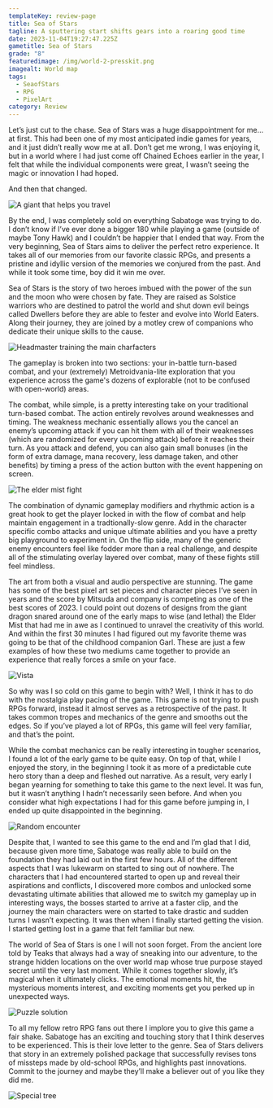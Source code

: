 ```yaml
---
templateKey: review-page
title: Sea of Stars
tagline: A sputtering start shifts gears into a roaring good time
date: 2023-11-04T19:27:47.225Z
gametitle: Sea of Stars
grade: "8"
featuredimage: /img/world-2-presskit.png
imagealt: World map
tags:
  - SeaofStars
  - RPG
  - PixelArt
category: Review
---
```

Let’s just cut to the chase. Sea of Stars was a huge disappointment for me…at first. This had been one of my most anticipated indie games for years, and it just didn’t really wow me at all. Don’t get me wrong, I was enjoying it, but in a world where I had just come off Chained Echoes earlier in the year, I felt that while the individual components were great, I wasn’t seeing the magic or innovation I had hoped.

And then that changed.

![A giant that helps you travel](/img/story-8-presskit.png "A giant that helps you travel")

By the end, I was completely sold on everything Sabatoge was trying to do. I don’t know if I’ve ever done a bigger 180 while playing a game (outside of maybe Tony Hawk) and I couldn’t be happier that I ended that way. From the very beginning, Sea of Stars aims to deliver the perfect retro experience. It takes all of our memories from our favorite classic RPGs, and presents a pristine and idyllic version of the memories we conjured from the past. And while it took some time, boy did it win me over.

Sea of Stars is the story of two heroes imbued with the power of the sun and the moon who were chosen by fate. They are raised as Solstice warriors who are destined to patrol the world and shut down evil beings called Dwellers before they are able to fester and evolve into World Eaters. Along their journey, they are joined by a motley crew of companions who dedicate their unique skills to the cause.

![Headmaster training the main charfacters](/img/story-2-presskit.png "Headmaster training the main characters")

The gameplay is broken into two sections: your in-battle turn-based combat, and your (extremely) Metroidvania-lite exploration that you experience across the game's dozens of explorable (not to be confused with open-world) areas.

The combat, while simple, is a pretty interesting take on your traditional turn-based combat. The action entirely revolves around weaknesses and timing. The weakness mechanic essentially allows you the cancel an enemy’s upcoming attack if you can hit them with all of their weaknesses (which are randomized for every upcoming attack) before it reaches their turn. As you attack and defend, you can also gain small bonuses (in the form of extra damage, mana recovery, less damage taken, and other benefits) by timing a press of the action button with the event happening on screen.

![The elder mist fight](/img/combat-4-presskit.png "the elder mist fight")

The combination of dynamic gameplay modifiers and rhythmic action is a great hook to get the player locked in with the flow of combat and help maintain engagement in a tradtionally-slow genre. Add in the character specific combo attacks and unique ultimate abilities and you have a pretty big playground to experiment in. On the flip side, many of the generic enemy encounters feel like fodder more than a real challenge, and despite all of the stimulating overlay layered over combat, many of these fights still feel mindless.

The art from both a visual and audio perspective are stunning. The game has some of the best pixel art set pieces and character pieces I’ve seen in years and the score by Mitsuda and company is competing as one of the best scores of 2023. I could point out dozens of designs from the giant dragon snared around one of the early maps to wise (and lethal) the Elder Mist that had me in awe as I continued to unravel the creativity of this world. And within the first 30 minutes I had figured out my favorite theme was going to be that of the childhood companion Garl. These are just a few examples of how these two mediums came together to provide an experience that really forces a smile on your face.

![Vista](/img/world-3-presskit.png "Vista")

So why was I so cold on this game to begin with? Well, I think it has to do with the nostalgia play pacing of the game. This game is not trying to push RPGs forward, instead it almost serves as a retrospective of the past. It takes common tropes and mechanics of the genre and smooths out the edges. So if you’ve played a lot of RPGs, this game will feel very familiar, and that’s the point.

While the combat mechanics can be really interesting in tougher scenarios, I found a lot of the early game to be quite easy. On top of that, while I enjoyed the story, in the beginning I took it as more of a predictable cute hero story than a deep and fleshed out narrative. As a result, very early I began yearning for something to take this game to the next level. It was fun, but it wasn’t anything I hadn’t necessarily seen before. And when you consider what high expectations I had for this game before jumping in, I ended up quite disappointed in the beginning.

![Random encounter](/img/combat-2-presskit.png "Random encounter")

Despite that, I wanted to see this game to the end and I’m glad that I did, because given more time, Sabatoge was really able to build on the foundation they had laid out in the first few hours. All of the different aspects that I was lukewarm on started to sing out of nowhere. The characters that I had encountered started to open up and reveal their aspirations and conflicts, I discovered more combos and unlocked some devastating ultimate abilities that allowed me to switch my gameplay up in interesting ways, the bosses started to arrive at a faster clip, and the journey the main characters were on started to take drastic and sudden turns I wasn’t expecting. It was then when I finally started getting the vision. I started getting lost in a game that felt familiar but new.

The world of Sea of Stars is one I will not soon forget. From the ancient lore told by Teaks that always had a way of sneaking into our adventure, to the strange hidden locations on the over world map whose true purpose stayed secret until the very last moment. While it comes together slowly, it’s magical when it ultimately clicks. The emotional moments hit, the mysterious moments interest, and exciting moments get you perked up in unexpected ways.

![Puzzle solution](/img/world-1-presskit.png "Puzzle solution")

To all my fellow retro RPG fans out there I implore you to give this game a fair shake. Sabatoge has an exciting and touching story that I think deserves to be experienced. This is their love letter to the genre. Sea of Stars delivers that story in an extremely polished package that successfully revises tons of missteps made by old-school RPGs, and highlights past innovations. Commit to the journey and maybe they’ll make a believer out of you like they did me.

![Special tree](/img/story-3-presskit.png "Special tree")